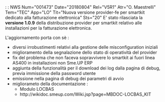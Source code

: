  :  : NWS Num="001473" Date="20180804" Rel="V5R1" Atr="O. Maestrelli" Tem="TEC" App="LO" Tit="Nuova versione provider-fe per smartkit dedicato  alla fatturazione elettronica" Sts="20"
E' stato rilasciata la <b>versione 1.0.9</b> della distribuzione provider per smartkit relativo alle
installazioni per la fatturazione elettronica.


L'aggiornamento porta con sè : 
<ul>
<li>diversi irrobustimenti relativi alla gestione delle misconfiguration iniziali</li> <li>miglioramento della segnalazione dello stato di operatività del provider</li> <li>fix del problema che non faceva sopravvivere lo smartkit ai fuori linea AS400 in installazioni
 non Sme.UP ERP</li>
<li>aggiunta della funzionalità per il download dei log dalla pagina di debug, previa immissione della password utente</li>
<li>emissione nella pagina di debug dei parametri di avvio</li>
<li>migliorameto della documentazione : 
<ul>
<li>Modulo LOCBAS</li>
<li>http://wikidoc.smeup.com/Wiki.jsp?page=MBDOC-LOCBAS_KIT</li></ul></li></ul> 
